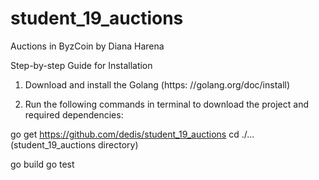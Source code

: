 # student_19_auctions
Auctions in ByzCoin by Diana Harena

Step-by-step Guide for Installation

1. Download and install the Golang (https:
//golang.org/doc/install)

2. Run the following commands in terminal to download the project and
required dependencies:

go get https://github.com/dedis/student_19_auctions
cd ./... (student_19_auctions directory)

go build
go test

